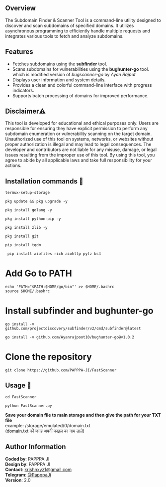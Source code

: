 ## Overview

The Subdomain Finder & Scanner Tool is a command-line utility designed to discover and scan subdomains of specified domains. It utilizes asynchronous programming to efficiently handle multiple requests and integrates various tools to fetch and analyze subdomains.

## Features

- Fetches subdomains using the **subfinder** tool.
- Scans subdomains for vulnerabilities using the **bughunter-go** tool. which is modified version of *bugscanner-go* by *Ayan Rajput*
- Displays user information and system details.
- Provides a clean and colorful command-line interface with progress indicators.
- Supports batch processing of domains for improved performance.

## Disclaimer⚠️
This tool is developed for educational and ethical purposes only. Users are responsible for ensuring they have explicit permission to perform any subdomain enumeration or vulnerability scanning on the target domain. Unauthorized use of this tool on systems, networks, or websites without proper authorization is illegal and may lead to legal consequences. The developer and contributors are not liable for any misuse, damage, or legal issues resulting from the improper use of this tool. By using this tool, you agree to abide by all applicable laws and take full responsibility for your actions.

## Installation commands 🔗
```shell
termux-setup-storage
```
 ```shell
pkg update && pkg upgrade -y
```
 ```shell
pkg install golang -y
```
```shell 
pkg install python-pip -y
```
 ```shell 
pkg install zlib -y
```
```shell
pkg install git
```
```shell
pip install tqdm
```
```shell
 pip install aiofiles rich aiohttp pytz bs4
```

# Add Go to PATH

```shell
echo 'PATH="$PATH:$HOME/go/bin"' >> $HOME/.bashrc
source $HOME/.bashrc
```

# Install subfinder and bughunter-go

```shell 
go install -v github.com/projectdiscovery/subfinder/v2/cmd/subfinder@latest
```

```shell
go install -v github.com/Ayanrajpoot10/bughunter-go@v1.0.2
```

# Clone the repository

 ```shell 
git clone https://github.com/PAPPPA-JI/FastScanner
```

## Usage 📌
 
```shell
cd FastScanner
```

```shell
python FastScanner.py
```
<b> Save your domain file to main storage and then give the path for your TXT file
</b><br>
example: /storage/emulated/0/domain.txt<br>
(domain.txt की जगह अपनी फाइल का नाम डाले)


## Author Information

**Coded by**: PAPPPA JI<br>
**Design by**: PAPPPA JI<br>
**Contact**: krishnxyz1@gmail.com<br>
**Telegram**: [@PapppaJi](https://t.me/@PapppaJi)<br>
**Version**: 2.0
